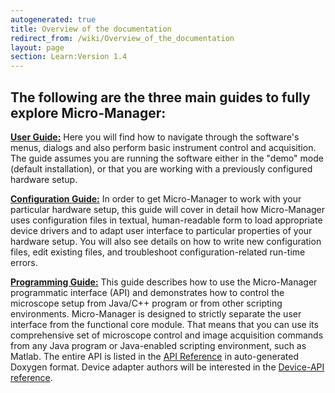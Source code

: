```yaml
---
autogenerated: true
title: Overview of the documentation
redirect_from: /wiki/Overview_of_the_documentation
layout: page
section: Learn:Version 1.4
---
```


## The following are the three main guides to fully explore Micro-Manager:


 **[User Guide:](Micro-Manager_User's_Guide)**
Here you will find how to navigate through the software's menus, dialogs
and also perform basic instrument control and acquisition. The guide
assumes you are running the software either in the "demo" mode (default
installation), or that you are working with a previously configured
hardware setup.

**[Configuration Guide:](Micro-Manager_Configuration_Guide)**
In order to get Micro-Manager to work with your particular hardware
setup, this guide will cover in detail how Micro-Manager uses
configuration files in textual, human-readable form to load appropriate
device drivers and to adapt user interface to particular properties of
your hardware setup. You will also see details on how to write new
configuration files, edit existing files, and troubleshoot
configuration-related run-time errors.

**[Programming Guide:](Micro-Manager_Programming_Guide)**
This guide describes how to use the Micro-Manager programmatic interface
(API) and demonstrates how to control the microscope setup from Java/C++
program or from other scripting environments. Micro-Manager is designed
to strictly separate the user interface from the functional core module.
That means that you can use its comprehensive set of microscope control
and image acquisition commands from any Java program or Java-enabled
scripting environment, such as Matlab. The entire API is listed in the
[API
Reference](/apidoc/mmcorej/latest/mmcorej/CMMCore.html)
in auto-generated Doxygen format. Device adapter authors will be
interested in the [Device-API
reference](/apidoc/MMDevice/latest/class_m_m_1_1_device.html).

